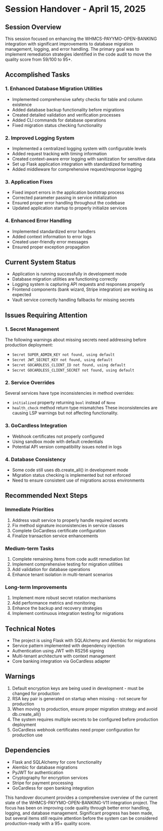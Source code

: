 # Session Handover - April 15, 2025

## Session Overview
This session focused on enhancing the WHMCS-PAYYMO-OPEN-BANKING integration with significant improvements to database migration management, logging, and error handling. The primary goal was to implement remediation strategies identified in the code audit to move the quality score from 59/100 to 95+.

## Accomplished Tasks

### 1. Enhanced Database Migration Utilities
- Implemented comprehensive safety checks for table and column existence
- Added database backup functionality before migrations
- Created detailed validation and verification processes
- Added CLI commands for database operations
- Fixed migration status checking functionality

### 2. Improved Logging System
- Implemented a centralized logging system with configurable levels
- Added request tracking with timing information
- Created context-aware error logging with sanitization for sensitive data
- Set up Flask application integration with standardized formatting
- Added middleware for comprehensive request/response logging

### 3. Application Fixes
- Fixed import errors in the application bootstrap process
- Corrected parameter passing in service initialization
- Ensured proper error handling throughout the codebase
- Updated application startup to properly initialize services

### 4. Enhanced Error Handling
- Implemented standardized error handlers
- Added context information to error logs
- Created user-friendly error messages
- Ensured proper exception propagation

## Current System Status
- Application is running successfully in development mode
- Database migration utilities are functioning correctly
- Logging system is capturing API requests and responses properly
- Frontend components (bank wizard, Stripe integration) are working as expected
- Vault service correctly handling fallbacks for missing secrets

## Issues Requiring Attention

### 1. Secret Management
The following warnings about missing secrets need addressing before production deployment:
- `Secret SUPER_ADMIN_KEY not found, using default`
- `Secret JWT_SECRET_KEY not found, using default`
- `Secret GOCARDLESS_CLIENT_ID not found, using default`
- `Secret GOCARDLESS_CLIENT_SECRET not found, using default`

### 2. Service Overrides
Several services have type inconsistencies in method overrides:
- `initialized` property returning `bool` instead of `None`
- `health_check` method return type mismatches
These inconsistencies are causing LSP warnings but not affecting functionality.

### 3. GoCardless Integration
- Webhook certificates not properly configured
- Using sandbox mode with default credentials
- Potential API version compatibility issues noted in logs

### 4. Database Consistency
- Some code still uses db.create_all() in development mode
- Migration status checking is implemented but not enforced
- Need to ensure consistent use of migrations across environments

## Recommended Next Steps

### Immediate Priorities
1. Address vault service to properly handle required secrets
2. Fix method signature inconsistencies in service classes
3. Complete GoCardless certificate configuration
4. Finalize transaction service enhancements

### Medium-term Tasks
1. Complete remaining items from code audit remediation list
2. Implement comprehensive testing for migration utilities
3. Add validation for database operations
4. Enhance tenant isolation in multi-tenant scenarios

### Long-term Improvements
1. Implement more robust secret rotation mechanisms
2. Add performance metrics and monitoring
3. Enhance the backup and recovery strategies
4. Implement continuous integration testing for migrations

## Technical Notes
- The project is using Flask with SQLAlchemy and Alembic for migrations
- Service pattern implemented with dependency injection
- Authentication using JWT with RS256 signing
- Multi-tenant architecture with context management
- Core banking integration via GoCardless adapter

## Warnings
1. Default encryption keys are being used in development - must be changed for production
2. RSA key pair is generated on startup when missing - not secure for production
3. When moving to production, ensure proper migration strategy and avoid db.create_all()
4. The system requires multiple secrets to be configured before production deployment
5. GoCardless webhook certificates need proper configuration for production use

## Dependencies
- Flask and SQLAlchemy for core functionality
- Alembic for database migrations
- PyJWT for authentication
- Cryptography for encryption services
- Stripe for payment processing
- GoCardless for open banking integration

This handover document provides a comprehensive overview of the current state of the WHMCS-PAYYMO-OPEN-BANKING-V11 integration project. The focus has been on improving code quality through better error handling, logging, and database management. Significant progress has been made, but several items still require attention before the system can be considered production-ready with a 95+ quality score.